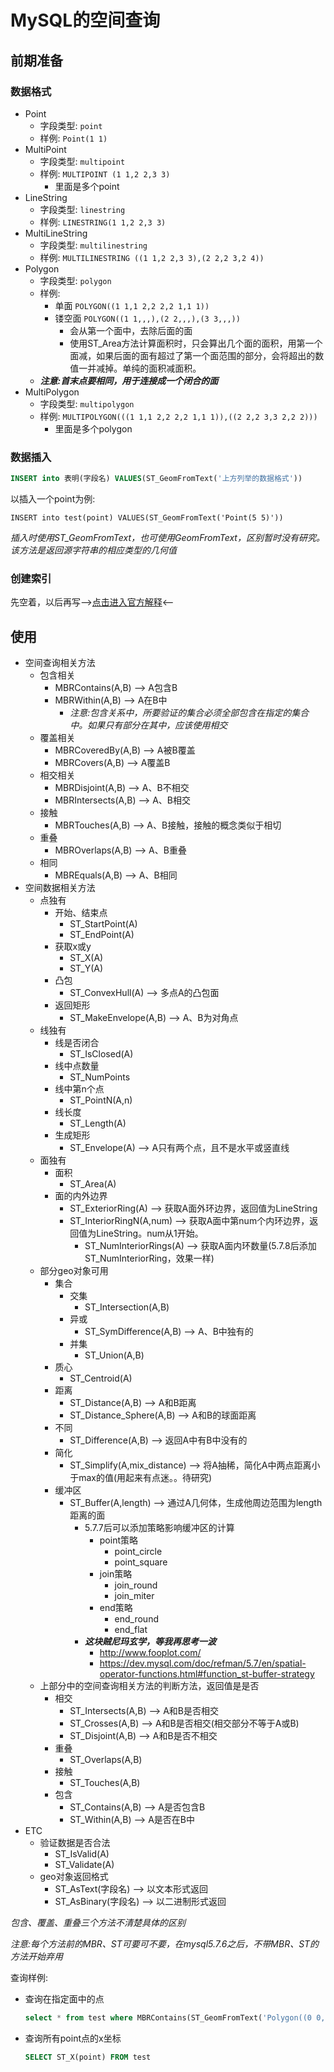 # MySQL的空间查询
## 前期准备
### 数据格式
- Point
    - 字段类型: `point`
    - 样例: `Point(1 1)`
- MultiPoint
    - 字段类型: `multipoint`
    - 样例: `MULTIPOINT (1 1,2 2,3 3)`
        - 里面是多个point
- LineString
    - 字段类型: `linestring`
    - 样例: `LINESTRING(1 1,2 2,3 3)`
- MultiLineString
    - 字段类型: `multilinestring`
    - 样例: `MULTILINESTRING ((1 1,2 2,3 3),(2 2,2 3,2 4))`
- Polygon
    - 字段类型: `polygon`
    - 样例: 
        - 单面 `POLYGON((1 1,1 2,2 2,2 1,1 1))`
        - 镂空面 `POLYGON((1 1,,,),(2 2,,,),(3 3,,,))`
            - 会从第一个面中，去除后面的面
            - 使用ST_Area方法计算面积时，只会算出几个面的面积，用第一个面减，如果后面的面有超过了第一个面范围的部分，会将超出的数值一并减掉。单纯的面积减面积。
    - ***注意:首末点要相同，用于连接成一个闭合的面***
- MultiPolygon
    - 字段类型: `multipolygon`
    - 样例: `MULTIPOLYGON(((1 1,1 2,2 2,2 1,1 1)),((2 2,2 3,3 2,2 2)))`
        - 里面是多个polygon


### 数据插入
```sql
INSERT into 表明(字段名) VALUES(ST_GeomFromText('上方列举的数据格式'))
```
以插入一个point为例:
```
INSERT into test(point) VALUES(ST_GeomFromText('Point(5 5)'))
```

*插入时使用ST_GeomFromText，也可使用GeomFromText，区别暂时没有研究。该方法是返回源字符串的相应类型的几何值*

### 创建索引
先空着，以后再写-->[点击进入官方解释](https://dev.mysql.com/doc/refman/5.7/en/creating-spatial-indexes.html)<--

## 使用
- 空间查询相关方法
    - 包含相关
        - MBRContains(A,B) --> A包含B
        - MBRWithin(A,B) --> A在B中
            - *注意:包含关系中，所要验证的集合必须全部包含在指定的集合中。如果只有部分在其中，应该使用相交*
    - 覆盖相关
        - MBRCoveredBy(A,B) --> A被B覆盖
        - MBRCovers(A,B) --> A覆盖B
    - 相交相关
        - MBRDisjoint(A,B) --> A、B不相交
        - MBRIntersects(A,B) --> A、B相交
    - 接触
        - MBRTouches(A,B) --> A、B接触，接触的概念类似于相切
    - 重叠
        - MBROverlaps(A,B) --> A、B重叠
    - 相同
        - MBREquals(A,B) --> A、B相同
- 空间数据相关方法
    - 点独有
        - 开始、结束点
            - ST_StartPoint(A)
            - ST_EndPoint(A)
        - 获取x或y
            - ST_X(A)
            - ST_Y(A)
        - 凸包
            - ST_ConvexHull(A) --> 多点A的凸包面
        - 返回矩形
            - ST_MakeEnvelope(A,B) --> A、B为对角点
    - 线独有
        - 线是否闭合
            - ST_IsClosed(A)
        - 线中点数量
            - ST_NumPoints
        - 线中第n个点
            - ST_PointN(A,n)
        - 线长度
            - ST_Length(A)
        - 生成矩形
            - ST_Envelope(A) --> A只有两个点，且不是水平或竖直线
    - 面独有
        - 面积
            - ST_Area(A)
        - 面的内外边界
            - ST_ExteriorRing(A) --> 获取A面外环边界，返回值为LineString
            - ST_InteriorRingN(A,num) --> 获取A面中第num个内环边界，返回值为LineString。num从1开始。
                - ST_NumInteriorRings(A) --> 获取A面内环数量(5.7.8后添加ST_NumInteriorRing，效果一样)
    - 部分geo对象可用
        - 集合
            - 交集
                - ST_Intersection(A,B)
            - 异或
                - ST_SymDifference(A,B) --> A、B中独有的
            - 并集
                - ST_Union(A,B)
        - 质心
            - ST_Centroid(A)
        - 距离
            - ST_Distance(A,B) --> A和B距离
            - ST_Distance_Sphere(A,B) --> A和B的球面距离
        - 不同
            - ST_Difference(A,B) --> 返回A中有B中没有的
        - 简化
            - ST_Simplify(A,mix_distance) --> 将A抽稀，简化A中两点距离小于max的值(用起来有点迷。。待研究)   
        - 缓冲区
            - ST_Buffer(A,length) --> 通过A几何体，生成他周边范围为length距离的面
                - 5.7.7后可以添加策略影响缓冲区的计算
                    - point策略
                        - point_circle
                        - point_square
                    - join策略
                        - join_round
                        - join_miter
                    - end策略
                        - end_round
                        - end_flat
                - ***这块贼尼玛玄学，等我再思考一波***
                    - http://www.fooplot.com/
                    - https://dev.mysql.com/doc/refman/5.7/en/spatial-operator-functions.html#function_st-buffer-strategy
    - 上部分中的空间查询相关方法的判断方法，返回值是是否
        - 相交
            - ST_Intersects(A,B) --> A和B是否相交
            - ST_Crosses(A,B) --> A和B是否相交(相交部分不等于A或B)
            - ST_Disjoint(A,B) --> A和B是否不相交
        - 重叠
            - ST_Overlaps(A,B)
        - 接触
            - ST_Touches(A,B)
        - 包含
            - ST_Contains(A,B) --> A是否包含B
            - ST_Within(A,B) --> A是否在B中
- ETC
    - 验证数据是否合法
        - ST_IsValid(A)
        - ST_Validate(A)
    - geo对象返回格式
        - ST_AsText(字段名) --> 以文本形式返回
        - ST_AsBinary(字段名) --> 以二进制形式返回

*包含、覆盖、重叠三个方法不清楚具体的区别*

*注意:每个方法前的MBR、ST可要可不要，在mysql5.7.6之后，不带MBR、ST的方法开始弃用*

查询样例:
- 查询在指定面中的点
    ```sql
    select * from test where MBRContains(ST_GeomFromText('Polygon((0 0,0 5,5 5,5 0,0 0))'),point)
    ```
- 查询所有point点的x坐标
    ```sql
    SELECT ST_X(point) FROM test
    ```